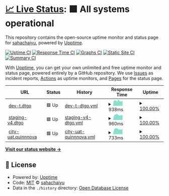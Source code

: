 # [📈 Live Status](https://sahachaiyu.github.io/uptime): <!--live status--> **🟩 All systems operational**

This repository contains the open-source uptime monitor and status page for [sahachaiyu](https://sahachaiyu.github.io/uptime), powered by [Upptime](https://github.com/upptime/upptime).

[![Uptime CI](https://github.com/sahachaiyu/uptime/workflows/Uptime%20CI/badge.svg)](https://github.com/sahachaiyu/uptime/actions?query=workflow%3A%22Uptime+CI%22)
[![Response Time CI](https://github.com/sahachaiyu/uptime/workflows/Response%20Time%20CI/badge.svg)](https://github.com/sahachaiyu/uptime/actions?query=workflow%3A%22Response+Time+CI%22)
[![Graphs CI](https://github.com/sahachaiyu/uptime/workflows/Graphs%20CI/badge.svg)](https://github.com/sahachaiyu/uptime/actions?query=workflow%3A%22Graphs+CI%22)
[![Static Site CI](https://github.com/sahachaiyu/uptime/workflows/Static%20Site%20CI/badge.svg)](https://github.com/sahachaiyu/uptime/actions?query=workflow%3A%22Static+Site+CI%22)
[![Summary CI](https://github.com/sahachaiyu/uptime/workflows/Summary%20CI/badge.svg)](https://github.com/sahachaiyu/uptime/actions?query=workflow%3A%22Summary+CI%22)

With [Upptime](https://upptime.js.org), you can get your own unlimited and free uptime monitor and status page, powered entirely by a GitHub repository. We use [Issues](https://github.com/sahachaiyu/uptime/issues) as incident reports, [Actions](https://github.com/sahachaiyu/uptime/actions) as uptime monitors, and [Pages](https://sahachaiyu.github.io/uptime) for the status page.

<!--start: status pages-->
<!-- This summary is generated by Upptime (https://github.com/upptime/upptime) -->
<!-- Do not edit this manually, your changes will be overwritten -->
<!-- prettier-ignore -->
| URL | Status | History | Response Time | Uptime |
| --- | ------ | ------- | ------------- | ------ |
| <img alt="" src="https://icons.duckduckgo.com/ip3/dev-t.dtgo.com.ico" height="13"> [dev-t.dtgo](https://dev-t.dtgo.com) | 🟩 Up | [dev-t-dtgo.yml](https://github.com/sahachaiyu/uptime/commits/HEAD/history/dev-t-dtgo.yml) | <details><summary><img alt="Response time graph" src="./graphs/dev-t-dtgo/response-time-week.png" height="20"> 938ms</summary><br><a href="https://sahachaiyu.github.io/uptime/history/dev-t-dtgo"><img alt="Response time 950" src="https://img.shields.io/endpoint?url=https%3A%2F%2Fraw.githubusercontent.com%2Fsahachaiyu%2Fuptime%2FHEAD%2Fapi%2Fdev-t-dtgo%2Fresponse-time.json"></a><br><a href="https://sahachaiyu.github.io/uptime/history/dev-t-dtgo"><img alt="24-hour response time 930" src="https://img.shields.io/endpoint?url=https%3A%2F%2Fraw.githubusercontent.com%2Fsahachaiyu%2Fuptime%2FHEAD%2Fapi%2Fdev-t-dtgo%2Fresponse-time-day.json"></a><br><a href="https://sahachaiyu.github.io/uptime/history/dev-t-dtgo"><img alt="7-day response time 938" src="https://img.shields.io/endpoint?url=https%3A%2F%2Fraw.githubusercontent.com%2Fsahachaiyu%2Fuptime%2FHEAD%2Fapi%2Fdev-t-dtgo%2Fresponse-time-week.json"></a><br><a href="https://sahachaiyu.github.io/uptime/history/dev-t-dtgo"><img alt="30-day response time 950" src="https://img.shields.io/endpoint?url=https%3A%2F%2Fraw.githubusercontent.com%2Fsahachaiyu%2Fuptime%2FHEAD%2Fapi%2Fdev-t-dtgo%2Fresponse-time-month.json"></a><br><a href="https://sahachaiyu.github.io/uptime/history/dev-t-dtgo"><img alt="1-year response time 950" src="https://img.shields.io/endpoint?url=https%3A%2F%2Fraw.githubusercontent.com%2Fsahachaiyu%2Fuptime%2FHEAD%2Fapi%2Fdev-t-dtgo%2Fresponse-time-year.json"></a></details> | <details><summary><a href="https://sahachaiyu.github.io/uptime/history/dev-t-dtgo">100.00%</a></summary><a href="https://sahachaiyu.github.io/uptime/history/dev-t-dtgo"><img alt="All-time uptime 96.61%" src="https://img.shields.io/endpoint?url=https%3A%2F%2Fraw.githubusercontent.com%2Fsahachaiyu%2Fuptime%2FHEAD%2Fapi%2Fdev-t-dtgo%2Fuptime.json"></a><br><a href="https://sahachaiyu.github.io/uptime/history/dev-t-dtgo"><img alt="24-hour uptime 100.00%" src="https://img.shields.io/endpoint?url=https%3A%2F%2Fraw.githubusercontent.com%2Fsahachaiyu%2Fuptime%2FHEAD%2Fapi%2Fdev-t-dtgo%2Fuptime-day.json"></a><br><a href="https://sahachaiyu.github.io/uptime/history/dev-t-dtgo"><img alt="7-day uptime 100.00%" src="https://img.shields.io/endpoint?url=https%3A%2F%2Fraw.githubusercontent.com%2Fsahachaiyu%2Fuptime%2FHEAD%2Fapi%2Fdev-t-dtgo%2Fuptime-week.json"></a><br><a href="https://sahachaiyu.github.io/uptime/history/dev-t-dtgo"><img alt="30-day uptime 96.61%" src="https://img.shields.io/endpoint?url=https%3A%2F%2Fraw.githubusercontent.com%2Fsahachaiyu%2Fuptime%2FHEAD%2Fapi%2Fdev-t-dtgo%2Fuptime-month.json"></a><br><a href="https://sahachaiyu.github.io/uptime/history/dev-t-dtgo"><img alt="1-year uptime 96.61%" src="https://img.shields.io/endpoint?url=https%3A%2F%2Fraw.githubusercontent.com%2Fsahachaiyu%2Fuptime%2FHEAD%2Fapi%2Fdev-t-dtgo%2Fuptime-year.json"></a></details>
| <img alt="" src="https://icons.duckduckgo.com/ip3/staging-v4.dtgo.com.ico" height="13"> [staging-v4.dtgo](https://staging-v4.dtgo.com) | 🟩 Up | [staging-v4-dtgo.yml](https://github.com/sahachaiyu/uptime/commits/HEAD/history/staging-v4-dtgo.yml) | <details><summary><img alt="Response time graph" src="./graphs/staging-v4-dtgo/response-time-week.png" height="20"> 960ms</summary><br><a href="https://sahachaiyu.github.io/uptime/history/staging-v4-dtgo"><img alt="Response time 994" src="https://img.shields.io/endpoint?url=https%3A%2F%2Fraw.githubusercontent.com%2Fsahachaiyu%2Fuptime%2FHEAD%2Fapi%2Fstaging-v4-dtgo%2Fresponse-time.json"></a><br><a href="https://sahachaiyu.github.io/uptime/history/staging-v4-dtgo"><img alt="24-hour response time 1000" src="https://img.shields.io/endpoint?url=https%3A%2F%2Fraw.githubusercontent.com%2Fsahachaiyu%2Fuptime%2FHEAD%2Fapi%2Fstaging-v4-dtgo%2Fresponse-time-day.json"></a><br><a href="https://sahachaiyu.github.io/uptime/history/staging-v4-dtgo"><img alt="7-day response time 960" src="https://img.shields.io/endpoint?url=https%3A%2F%2Fraw.githubusercontent.com%2Fsahachaiyu%2Fuptime%2FHEAD%2Fapi%2Fstaging-v4-dtgo%2Fresponse-time-week.json"></a><br><a href="https://sahachaiyu.github.io/uptime/history/staging-v4-dtgo"><img alt="30-day response time 994" src="https://img.shields.io/endpoint?url=https%3A%2F%2Fraw.githubusercontent.com%2Fsahachaiyu%2Fuptime%2FHEAD%2Fapi%2Fstaging-v4-dtgo%2Fresponse-time-month.json"></a><br><a href="https://sahachaiyu.github.io/uptime/history/staging-v4-dtgo"><img alt="1-year response time 994" src="https://img.shields.io/endpoint?url=https%3A%2F%2Fraw.githubusercontent.com%2Fsahachaiyu%2Fuptime%2FHEAD%2Fapi%2Fstaging-v4-dtgo%2Fresponse-time-year.json"></a></details> | <details><summary><a href="https://sahachaiyu.github.io/uptime/history/staging-v4-dtgo">100.00%</a></summary><a href="https://sahachaiyu.github.io/uptime/history/staging-v4-dtgo"><img alt="All-time uptime 100.00%" src="https://img.shields.io/endpoint?url=https%3A%2F%2Fraw.githubusercontent.com%2Fsahachaiyu%2Fuptime%2FHEAD%2Fapi%2Fstaging-v4-dtgo%2Fuptime.json"></a><br><a href="https://sahachaiyu.github.io/uptime/history/staging-v4-dtgo"><img alt="24-hour uptime 100.00%" src="https://img.shields.io/endpoint?url=https%3A%2F%2Fraw.githubusercontent.com%2Fsahachaiyu%2Fuptime%2FHEAD%2Fapi%2Fstaging-v4-dtgo%2Fuptime-day.json"></a><br><a href="https://sahachaiyu.github.io/uptime/history/staging-v4-dtgo"><img alt="7-day uptime 100.00%" src="https://img.shields.io/endpoint?url=https%3A%2F%2Fraw.githubusercontent.com%2Fsahachaiyu%2Fuptime%2FHEAD%2Fapi%2Fstaging-v4-dtgo%2Fuptime-week.json"></a><br><a href="https://sahachaiyu.github.io/uptime/history/staging-v4-dtgo"><img alt="30-day uptime 100.00%" src="https://img.shields.io/endpoint?url=https%3A%2F%2Fraw.githubusercontent.com%2Fsahachaiyu%2Fuptime%2FHEAD%2Fapi%2Fstaging-v4-dtgo%2Fuptime-month.json"></a><br><a href="https://sahachaiyu.github.io/uptime/history/staging-v4-dtgo"><img alt="1-year uptime 100.00%" src="https://img.shields.io/endpoint?url=https%3A%2F%2Fraw.githubusercontent.com%2Fsahachaiyu%2Fuptime%2FHEAD%2Fapi%2Fstaging-v4-dtgo%2Fuptime-year.json"></a></details>
| <img alt="" src="https://icons.duckduckgo.com/ip3/city-uat.quinnnova.com.ico" height="13"> [city-uat.quinnnova](https://city-uat.quinnnova.com) | 🟩 Up | [city-uat-quinnnova.yml](https://github.com/sahachaiyu/uptime/commits/HEAD/history/city-uat-quinnnova.yml) | <details><summary><img alt="Response time graph" src="./graphs/city-uat-quinnnova/response-time-week.png" height="20"> 733ms</summary><br><a href="https://sahachaiyu.github.io/uptime/history/city-uat-quinnnova"><img alt="Response time 733" src="https://img.shields.io/endpoint?url=https%3A%2F%2Fraw.githubusercontent.com%2Fsahachaiyu%2Fuptime%2FHEAD%2Fapi%2Fcity-uat-quinnnova%2Fresponse-time.json"></a><br><a href="https://sahachaiyu.github.io/uptime/history/city-uat-quinnnova"><img alt="24-hour response time 805" src="https://img.shields.io/endpoint?url=https%3A%2F%2Fraw.githubusercontent.com%2Fsahachaiyu%2Fuptime%2FHEAD%2Fapi%2Fcity-uat-quinnnova%2Fresponse-time-day.json"></a><br><a href="https://sahachaiyu.github.io/uptime/history/city-uat-quinnnova"><img alt="7-day response time 733" src="https://img.shields.io/endpoint?url=https%3A%2F%2Fraw.githubusercontent.com%2Fsahachaiyu%2Fuptime%2FHEAD%2Fapi%2Fcity-uat-quinnnova%2Fresponse-time-week.json"></a><br><a href="https://sahachaiyu.github.io/uptime/history/city-uat-quinnnova"><img alt="30-day response time 733" src="https://img.shields.io/endpoint?url=https%3A%2F%2Fraw.githubusercontent.com%2Fsahachaiyu%2Fuptime%2FHEAD%2Fapi%2Fcity-uat-quinnnova%2Fresponse-time-month.json"></a><br><a href="https://sahachaiyu.github.io/uptime/history/city-uat-quinnnova"><img alt="1-year response time 733" src="https://img.shields.io/endpoint?url=https%3A%2F%2Fraw.githubusercontent.com%2Fsahachaiyu%2Fuptime%2FHEAD%2Fapi%2Fcity-uat-quinnnova%2Fresponse-time-year.json"></a></details> | <details><summary><a href="https://sahachaiyu.github.io/uptime/history/city-uat-quinnnova">100.00%</a></summary><a href="https://sahachaiyu.github.io/uptime/history/city-uat-quinnnova"><img alt="All-time uptime 100.00%" src="https://img.shields.io/endpoint?url=https%3A%2F%2Fraw.githubusercontent.com%2Fsahachaiyu%2Fuptime%2FHEAD%2Fapi%2Fcity-uat-quinnnova%2Fuptime.json"></a><br><a href="https://sahachaiyu.github.io/uptime/history/city-uat-quinnnova"><img alt="24-hour uptime 100.00%" src="https://img.shields.io/endpoint?url=https%3A%2F%2Fraw.githubusercontent.com%2Fsahachaiyu%2Fuptime%2FHEAD%2Fapi%2Fcity-uat-quinnnova%2Fuptime-day.json"></a><br><a href="https://sahachaiyu.github.io/uptime/history/city-uat-quinnnova"><img alt="7-day uptime 100.00%" src="https://img.shields.io/endpoint?url=https%3A%2F%2Fraw.githubusercontent.com%2Fsahachaiyu%2Fuptime%2FHEAD%2Fapi%2Fcity-uat-quinnnova%2Fuptime-week.json"></a><br><a href="https://sahachaiyu.github.io/uptime/history/city-uat-quinnnova"><img alt="30-day uptime 100.00%" src="https://img.shields.io/endpoint?url=https%3A%2F%2Fraw.githubusercontent.com%2Fsahachaiyu%2Fuptime%2FHEAD%2Fapi%2Fcity-uat-quinnnova%2Fuptime-month.json"></a><br><a href="https://sahachaiyu.github.io/uptime/history/city-uat-quinnnova"><img alt="1-year uptime 100.00%" src="https://img.shields.io/endpoint?url=https%3A%2F%2Fraw.githubusercontent.com%2Fsahachaiyu%2Fuptime%2FHEAD%2Fapi%2Fcity-uat-quinnnova%2Fuptime-year.json"></a></details>

<!--end: status pages-->

[**Visit our status website →**](https://sahachaiyu.github.io/uptime)

## 📄 License

- Powered by: [Upptime](https://github.com/upptime/upptime)
- Code: [MIT](./LICENSE) © [sahachaiyu](https://sahachaiyu.github.io/uptime)
- Data in the `./history` directory: [Open Database License](https://opendatacommons.org/licenses/odbl/1-0/)
